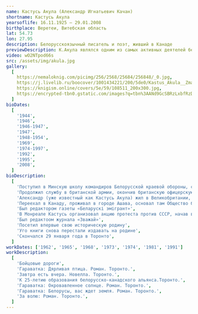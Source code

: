 ```yaml
---
name: Кастусь Акула (Александр Игнатьевич Качан)
shortname: Кастусь Акула
yearsoflife: 16.11.1925 — 29.01.2008
birthplace: Веретеи, Витебская область
lat: 54.73
lon: 27.95
description: Белорусскоязычный писатель и поэт, живший в Канаде
previewDescription: К.Акула являлся одним из самых активных деятелей белорусской диаспоры. Общественной работой начал заниматься еще в Германии, работал в белорусской газете "Бацькаўшчына" (Мюнхен). Там же начал писать и печататься в различных белорусских эмигрантских изданиях. В Канаде много времени отдавал организации белорусских сообществ, основанию церкви в Торонто, работе в воскресных школах, редактированию журнала "Зважай", сотрудничеству с белорусами США. К.Акула был одним из организаторов "Згуртавання беларусаў Канады" и его первым председателем. Организовал выпуск ежемесячной газеты "Беларускі эмігрант".
video: wO2NTpod66s
src: /assets/img/akula.jpg
gallery:
  [
    https://nemaloknig.com/picimg/256/2568/25684/256848/_0.jpg,
    https://j.livelib.ru/boocover/1001434221/200/5de0/Kastus_Akula__Zmagarnyya_darogi.jpg,
    https://knigism.online/covers/5e/59/108511_200x300.jpg,
    https://encrypted-tbn0.gstatic.com/images?q=tbn%3AANd9GcSBRzLxbfRzD8YztkxamAAO8_mptQel_sdmZO04FCmwsojW6xAE,
  ]
bioDates:
  [
    '1944',
    '1946',
    '1946-1947',
    '1947',
    '1948-1954',
    '1969',
    '1974-1997',
    '1992',
    '1995',
    '2008',
  ]
bioDescription:
  [
    'Поступил в Минскую школу командиров Белорусской краевой обороны, с которой отступил на Запад. Он попал с немецкими войсками во Францию, однако оттуда сбежал на сторону французских партизан. Продолжил службу во 2-м Польском корпусе Владислава Андерса как гражданин Польши, в его составе воевал в Италии',
    'Продолжил службу в британской армии, окончив британскую офицерскую школу и вернувшись в звании капрала в Италию',
    'Александр (уже известный как Кастусь Акула) жил в Великобритании, основав Общество белорусов в Великобритании',
    'Переехал в Канаду, проживал в городе Ашава, основал там Общество белорусов в Канаде и стал первым его председателем',
    'Был редактором газеты «Беларускі эмігрант»',
    'В Монреале Кастусь организовал акцию протеста против СССР, начав выкрикивать антисоветские лозунги и разбрасывать вверх брошюры',
    'Был редактоом журнала «Зважай»',
    'Посетил впервые свою историческую родину',
    'Уго книги снова перестали издавать на родине',
    'Скончался 29 января года в Торонто',
  ]
workDates: ['1962', '1965', '1968', '1973', '1974', '1981', '1991']
workDescription:
  [
    'Бойцовые дороги',
    'Гараватка: Дярливая птица. Роман. Торонто.',
    'Завтра есть вчера. Новелла. Торонто.',
    'К 25-летию образования белорусско-канадского альянса.Торонто.',
    'Гараватка: Окровавленное солнце. Роман. Торонто.',
    'Гараватка: Белорусы, вас ждет земля. Роман. Торонто.',
    'За волю: Роман. Торонто.',
  ]
---
```


